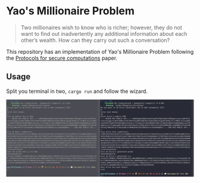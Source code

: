 # Yao's Millionaire Problem

> Two millionaires wish to know who is richer; however,
they do not want to find out inadvertently any additional
information about each other’s wealth. How can they
carry out such a conversation?

This repository has an implementation of Yao's Millionaire Problem following the [Protocols for secure computations](https://ieeexplore.ieee.org/document/4568388) paper.

## Usage

Split you terminal in two, `cargo run` and follow the wizard.

![sceenshot example](./docs/screenshot.png)
